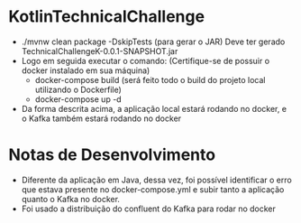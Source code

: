 # KotlinTechnicalChallenge

- ./mvnw clean package -DskipTests (para gerar o JAR) Deve ter gerado TechnicalChallengeK-0.0.1-SNAPSHOT.jar
- Logo em seguida executar o comando: (Certifique-se de possuir o docker instalado em sua máquina)
  - docker-compose build (será feito todo o build do projeto local utilizando o Dockerfile)
  - docker-compose up -d
- Da forma descrita acima, a aplicação local estará rodando no docker, e o Kafka também estará rodando no docker

# Notas de Desenvolvimento
- Diferente da aplicação em Java, dessa vez, foi possível identificar o erro que estava presente no docker-compose.yml e subir tanto a aplicação quanto o Kafka no docker. 
- Foi usado a distribuição do confluent do Kafka para rodar no docker
